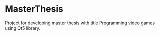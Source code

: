 # MasterThesis

Project for developing master thesis with title Programming video games using Qt5 library.